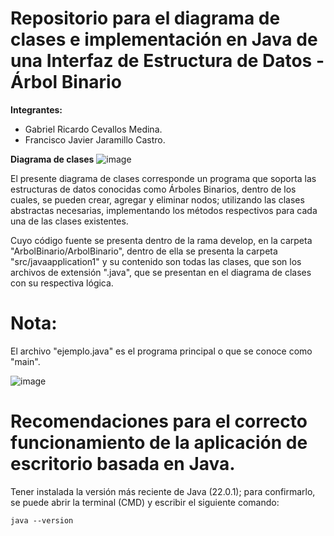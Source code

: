 # Repositorio para el diagrama de clases e implementación en Java de una Interfaz de Estructura de Datos - Árbol Binario

**Integrantes:**

* Gabriel Ricardo Cevallos Medina. 
* Francisco Javier Jaramillo Castro.

**Diagrama de clases**
![image](https://github.com/FrancisJaramilloC/InterfazEstructuraDatos/assets/166524070/9715475a-0cae-48de-9b03-4a4ef39f6feb)



El presente diagrama de clases corresponde un programa que soporta las estructuras de datos conocidas como Árboles Binarios, dentro de los cuales, se pueden crear, agregar y eliminar nodos; utilizando las clases abstractas necesarias, implementando los métodos respectivos para cada una de las clases existentes. 

Cuyo código fuente se presenta dentro de la rama develop, en la carpeta "ArbolBinario/ArbolBinario", dentro de ella se presenta la carpeta "src/javaapplication1" y su contenido son todas las clases, que son los archivos de extensión ".java", que se presentan en el diagrama de clases con su respectiva lógica.

# Nota:
El archivo "ejemplo.java" es el programa principal o que se conoce como "main".

![image](https://github.com/user-attachments/assets/751b4ceb-26b3-4671-84db-5ab7be2ac26e)


# Recomendaciones para el correcto funcionamiento de la aplicación de escritorio basada en Java.

Tener instalada la versión más reciente de Java (22.0.1); para confirmarlo, se puede abrir la terminal (CMD) y escribir el siguiente comando:
    
    java --version
